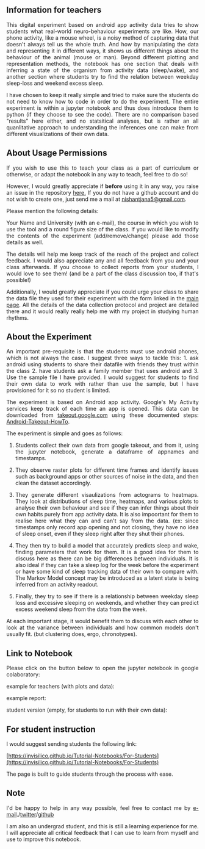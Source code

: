 <div style="text-align: justify">

## Information for teachers

This digital experiment based on android app activity data tries to show students what real-world neuro-behaviour experiments are like. How, our phone activity, like a mouse wheel, is a noisy method of capturing data that doesn't always tell us the whole truth. And how by manipulating the data and representing it in different ways, it shows us different things about the behaviour of the animal (mouse or man). Beyond different plotting and representation methods, the notebook has one section that deals with inferring a state of the organism from activity data (sleep/wake), and another section where students try to find the relation between weekday sleep-loss and weekend excess sleep. 

I have chosen to keep it really simple and tried to make sure the students do not need to know how to code in order to do the experiment. The entire experiment is within a jupyter notebook and thus does introduce them to python (if they choose to see the code). There are no comparison based "results" here either, and no statsitical analyses, but is rather an all quanlitative approach to understanding the inferences one can make from different visualizations of their own data. 


## About Usage Permissions

If you wish to use this to teach your class as a part of curriculum or otherwise, or adapt the notebook in any way to teach, feel free to do so!

However, I would greatly appreciate if **before** using it in any way, you raise an issue in the repository [here.](https://github.com/invisilico/Tutorial-Notebooks/issues) If you do not have a github account and do not wish to create one, just send me a mail at <a href="mailto:nishantjana5@gmail.com">nishantjana5@gmail.com</a>.

Please mention the following details:

Your Name and University (with an e-mail), the course in which you wish to use the tool and a round figure size of the class. If you would like to modify the contents of the experiment (add/remove/change) please add those details as well.

The details will help me keep track of the reach of the project and collect feedback. I would also appreciate any and all feedback from you and your class afterwards. If you choose to collect reports from your students, I would love to see them! (and be a part of the class discussion too, if that's possible!)

Additionally, I would greatly appreciate if you could urge your class to share the data file they used for their experiment with the form linked in the [main page](https://invisilico.github.io/Tutorial-Notebooks). All the details of the data collection protocol and project are detailed there and it would really really help me with my project in studying human rhythms.

## About the Experiment

An important pre-requisite is that the students must use android phones, which is not always the case. I suggest three ways to tackle this: 1. ask android using students to share their datafile with friends they trust within the class 2. have students ask a family member that uses android and 3. Use the sample file I have provided. I would suggest for students to find their own data to work with rather than use the sample, but I have provisioned for it so no student is limited.

The experiment is based on Android app activity. Google's My Activity services keep track of each time an app is opened. This data can be downloaded from [takeout.google.com](https://takeout.google.com) using these documented steps: [Android-Takeout-HowTo](https://invisilico.github.io/Tutorial-Notebooks/Android-Takeout-HowTo).

The experiment is simple and goes as follows:

1. Students collect their own data from google takeout, and from it, using the jupyter notebook, generate a dataframe of appnames and timestamps.

2. They observe raster plots for different time frames and identify issues such as background apps or other sources of noise in the data, and then clean the dataset accordingly.

3. They generate different visaulizations from actograms to heatmaps. They look at distributions of sleep time, heatmaps, and various plots to analyse their own behaviour and see if they can infer things about their own habits purely from app activity data. It is also impoortant for them to realise here what they can and can't say from the data. (ex: since timestamps only record app opening and not closing, they have no idea of sleep onset, even if they sleep right after they shut their phones.

4. They then try to build a model that accurately predicts sleep and wake, finding parameters that work for them. It is a good idea for them to discuss here as there can be big differences between individuals. It is also ideal if they can take a sleep log for the week before the experiment or have some kind of sleep tracking data of their own to compare with. The Markov Model concept may be introduced as a latent state is being inferred from an activity readout.

5. Finally, they try to see if there is a relationship between weekday sleep loss and excessive sleeping on weekends, and whether they can predict excess weekend sleep from the data from the week.

At each important stage, it would benefit them to discuss with each other to look at the variance between individuals and how common models don't usually fit. (but clustering does, ergo, chronotypes).

## Link to Notebook

Please click on the button below to open the jupyter notebook in google colaboratory:

example for teachers (with plots and data): 

example report: 

student version (empty, for students to run with their own data): 

## For student instruction

I would suggest sending students the following link:

[https://invisilico.github.io/Tutorial-Notebooks/For-Students](https://invisilico.github.io/Tutorial-Notebooks/For-Students)

The page is built to guide students through the process with ease.

## Note

I'd be happy to help in any way possible, feel free to contact me by <a href="mailto:nishantjana5@gmail.com">e-mail</a>./[twitter](twitter.com/In_Visilico)/[github](github.com/invisilico)

I am also an undergrad student, and this is still a learning experience for me. I will appreciate all critical feedback that I can use to learn from myself and use to improve this notebook.

</div>
